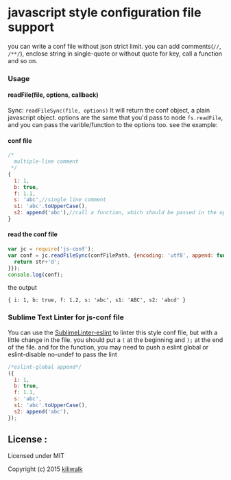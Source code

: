 javascript style configuration file support
=================================
you can write a conf file without json strict limit. you can add comments(`//`, `/**/`), enclose string in single-quote or without quote for key, call a function and so on.

### Usage
#### readFile(file, options, callback)
Sync: `readFileSync(file, options)`
It will return the conf object, a plain javascript object. options are the same that you'd pass to node `fs.readFile`, and you can pass the varible/function to the options too. see the example:

#### conf file
```javascript
/*
  multiple-line comment
 */
{
  i: 1,
  b: true,
  f: 1.1,
  s: 'abc',//single line comment
  s1: 'abc'.toUpperCase(),
  s2: append('abc'),//call a function, which should be passed in the options
}
```

#### read the conf file
```javascript
var jc = require('js-conf');
var conf = jc.readFileSync(confFilePath, {encoding: 'utf8', append: function(str){
  return str+'d';
}});
console.log(conf);
```
the output
```
{ i: 1, b: true, f: 1.2, s: 'abc', s1: 'ABC', s2: 'abcd' }
```


### Sublime Text Linter for js-conf file
You can use the [SublimeLinter-eslint](https://github.com/roadhump/SublimeLinter-eslint) to linter this style conf file, but with a little change in the file.
you should put a `(` at the beginning and `);` at the end of the file. and for the function, you may need to push a eslint global or eslint-disable no-undef to pass the lint
```javascript
/*eslint-global append*/
({
  i: 1,
  b: true,
  f: 1.1,
  s: 'abc',
  s1: 'abc'.toUpperCase(),
  s2: append('abc'),
});
```

## License :

Licensed under MIT

Copyright (c) 2015 [kiliwalk](https://github.com/kiliwalk)
